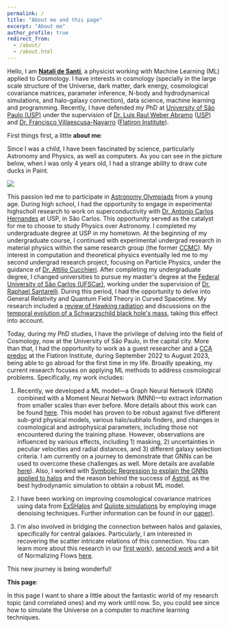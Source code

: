 ```yaml
---
permalink: /
title: "About me and this page"
excerpt: "About me"
author_profile: true
redirect_from: 
  - /about/
  - /about.html
---
```


Hello, I am [**Natalí de Santi**](http://lattes.cnpq.br/3869697280207128), a physicist working with Machine Learning (ML) applied to Cosmology. 
I have interests in cosmology (specially in the large scale structure of the Universe, dark matter, dark energy, cosmological covariance matrices, parameter inference, N-body and hydrodynamical simulations, and halo-galaxy connection), data science, machine learning and programming. 
Recently, I have defended my PhD at [University of São Paulo (USP)](https://www5.usp.br) under the supervision of [Dr. Luis Raul Weber Abramo](http://lattes.cnpq.br/4558796258762790) ([USP](https://www5.usp.br)) and [Dr. Francisco Villaescusa-Navarro](https://franciscovillaescusa.github.io/) ([Flatiron Institute](https://www.simonsfoundation.org/flatiron/)).

First things first, a little **about me**:

Since I was a child, I have been fascinated by science, particularly Astronomy and Physics, as well as computers. 
As you can see in the picture below, when I was only 4 years old, I had a strange ability to draw cute ducks in Paint.

![](https://raw.githubusercontent.com/natalidesanti/natalidesanti.github.io/master/images/4years.png)


This passion led me to participate in [Astronomy Olympiads](http://www.oba.org.br/site/) from a young age. 
During high school, I had the opportunity to engage in experimental highscholl research to work on superconductivity with [Dr. Antonio Carlos Hernandes](http://lattes.cnpq.br/2019448857205643) at USP, in São Carlos. 
This opportunity served as the catalyst for me to choose to study Physics over Astronomy. 
I completed my undergraduate degree at USP in my hometown.
At the beginning of my undergraduate course, I continued with experimental undergrad research in material physics within the same research group (the former [CCMC](https://cdmf.org.br/)). 
My interest in computation and theoretical physics eventually led me to my second undergrad research project, focusing on Particle Physics, under the guidance of [Dr. Attilio Cucchieri](http://lattes.cnpq.br/5661661960969099).
After completing my undergraduate degree, I changed universities to pursue my master's degree at the [Federal University of São Carlos (UFSCar)](https://www.ufscar.br), working under the supervision of [Dr. Raphael Santarelli](http://lattes.cnpq.br/3591899759824320). 
During this period, I had the opportunity to delve into General Relativity and Quantum Field Theory in Curved Spacetime. 
My research included a [review of Hawking radiation](http://www.scielo.br/scielo.php?script=sci_arttext&pid=S1806-11172019000300421&tlng=pt) and discussions on the [temporal evolution of a Schwarzschild black hole's mass](https://link.springer.com/article/10.1007/s13538-019-00708-y), taking this effect into account.

Today, during my PhD studies, I have the privilege of delving into the field of Cosmology, now at the University of São Paulo, in the capital city. More than that, I had the opportunity to work as a guest researcher and a [CCA predoc](https://www.simonsfoundation.org/flatiron-institute-center-for-computational-astrophysics-pre-doctoral-program) at the Flatiron Institute, during September 2022 to August 2023, being able to go abroad for the first time in my life.
Broadly speaking, my current research focuses on applying ML methods to address cosmological problems. 
Specifically, my work includes:

1) Recently, we developed a ML model—a Graph Neural Network (GNN) combined with a Moment Neural Network (MNN)—to extract information from smaller scales than ever before. More details about this work can be found [here](https://arxiv.org/abs/2302.14101). This model has proven to be robust against five different sub-grid physical models, various halo/subhalo finders, and changes in cosmological and astrophysical parameters, including those not encountered during the training phase. However, observations are influenced by various effects, including 1) masking, 2) uncertainties in peculiar velocities and radial distances, and 3) different galaxy selection criteria. I am currently on a journey to demonstrate that GNNs can be used to overcome these challenges as well. More details are available [here](https://arxiv.org/abs/2310.15234)). Also, I worked with [Symbolic Regression to explain the GNNs applied to halos](https://arxiv.org/abs/2302.14591) and the reason behind the success of [Astrid](https://arxiv.org/abs/2304.02096), as the best hydrodynamic simulation to obtain a robust ML model.

2) I have been working on improving cosmological covariance matrices using data from [ExSHalos](https://arxiv.org/abs/1906.06630) and [Quijote simulations](https://quijote-simulations.readthedocs.io/en/latest/) by employing image denoising techniques. Further information can be found in our [paper](https://arxiv.org/abs/2205.10881)).
  
6) I'm also involved in bridging the connection between halos and galaxies, specifically for central galaxies. Particularly, I am interested in recovering the scatter intricate relations of this connection. You can learn more about this research in our [first work](https://arxiv.org/abs/2201.06054)), [second work](https://arxiv.org/abs/2301.06398) and a bit of Normalizing Flows [here](https://arxiv.org/abs/2307.06967).

This new journey is being wonderful!

**This page**:

In this page I want to share a little about the fantastic world of my research topic (and correlated ones) and my work until now. 
So, you could see since how to simulate the Universe on a computer to machine learning techniques.

